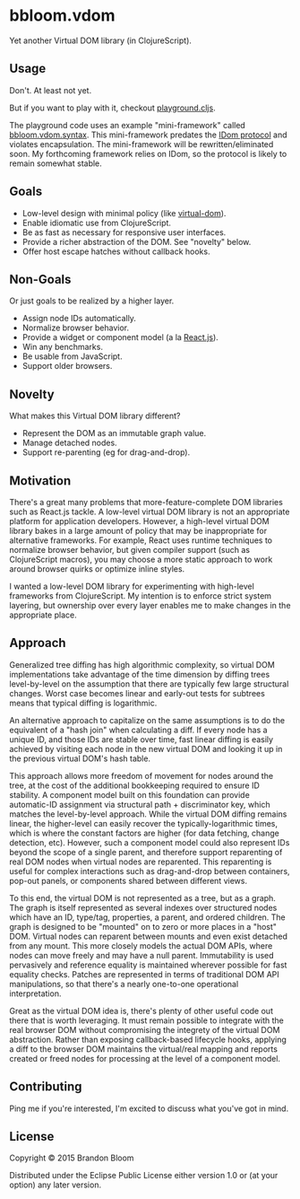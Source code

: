 # bbloom.vdom

Yet another Virtual DOM library (in ClojureScript).

## Usage

Don't. At least not yet.

But if you want to play with it, checkout [playground.cljs][2].

The playground code uses an example "mini-framework" called
[bbloom.vdom.syntax][4]. This mini-framework predates the [IDom protocol][5]
and violates encapsulation. The mini-framework will be rewritten/eliminated
soon.  My forthcoming framework relies on IDom, so the protocol is likely to
remain somewhat stable.

## Goals

- Low-level design with minimal policy (like [virtual-dom][3]).
- Enable idiomatic use from ClojureScript.
- Be as fast as necessary for responsive user interfaces.
- Provide a richer abstraction of the DOM. See "novelty" below.
- Offer host escape hatches without callback hooks.

## Non-Goals

Or just goals to be realized by a higher layer.

- Assign node IDs automatically.
- Normalize browser behavior.
- Provide a widget or component model (a la [React.js][1]).
- Win any benchmarks.
- Be usable from JavaScript.
- Support older browsers.

## Novelty

What makes this Virtual DOM library different?

- Represent the DOM as an immutable graph value.
- Manage detached nodes.
- Support re-parenting (eg for drag-and-drop).

## Motivation

There's a great many problems that more-feature-complete DOM libraries such
as React.js tackle. A low-level virtual DOM library is not an appropriate
platform for application developers. However, a high-level virtual DOM library
bakes in a large amount of policy that may be inappropriate for alternative
frameworks. For example, React uses runtime techniques to normalize browser
behavior, but given compiler support (such as ClojureScript macros), you may
choose a more static approach to work around browser quirks or optimize
inline styles.

I wanted a low-level DOM library for experimenting with high-level frameworks
from ClojureScript. My intention is to enforce strict system layering, but
ownership over every layer enables me to make changes in the appropriate
place.

## Approach

Generalized tree diffing has high algorithmic complexity, so virtual DOM
implementations take advantage of the time dimension by diffing trees
level-by-level on the assumption that there are typically few large structural
changes. Worst case becomes linear and early-out tests for subtrees means that
typical diffing is logarithmic.

An alternative approach to capitalize on the same assumptions is to do the
equivalent of a "hash join" when calculating a diff. If every node has a
unique ID, and those IDs are stable over time, fast linear diffing is easily
achieved by visiting each node in the new virtual DOM and looking it up in the
previous virtual DOM's hash table.

This approach allows more freedom of movement for nodes around the tree, at the
cost of the additional bookkeeping required to ensure ID stability. A component
model built on this foundation can provide automatic-ID assignment via
structural path + discriminator key, which matches the level-by-level approach.
While the virtual DOM diffing remains linear, the higher-level can easily
recover the typically-logarithmic times, which is where the constant factors
are higher (for data fetching, change detection, etc). However, such a
component model could also represent IDs beyond the scope of a single parent,
and therefore support reparenting of real DOM nodes when virtual nodes are
reparented. This reparenting is useful for complex interactions such as
drag-and-drop between containers, pop-out panels, or components shared between
different views.

To this end, the virtual DOM is not represented as a tree, but as a graph.
The graph is itself represented as several indexes over structured nodes
which have an ID, type/tag, properties, a parent, and ordered children. The
graph is designed to be "mounted" on to zero or more places in a "host" DOM.
Virtual nodes can reparent between mounts and even exist detached from any
mount. This more closely models the actual DOM APIs, where nodes can move
freely and may have a null parent. Immutability is used pervasively and
reference equality is maintained wherever possible for fast equality checks.
Patches are represented in terms of traditional DOM API manipulations, so that
there's a nearly one-to-one operational interpretation.

Great as the virtual DOM idea is, there's plenty of other useful code out there
that is worth leveraging. It must remain possible to integrate with the real
browser DOM without compromising the integrety of the virtual DOM abstraction.
Rather than exposing callback-based lifecycle hooks, applying a diff to the
browser DOM maintains the virtual/real mapping and reports created or freed
nodes for processing at the level of a component model.

## Contributing

Ping me if you're interested, I'm excited to discuss what you've got in mind.

## License

Copyright © 2015 Brandon Bloom

Distributed under the Eclipse Public License either version 1.0 or (at
your option) any later version.


[1]: https://facebook.github.io/react/
[2]: ./src/bbloom/vdom/playground.cljs
[3]: https://github.com/Matt-Esch/virtual-dom
[4]: ./src/bbloom/vdom/syntax.cljc
[5]: ./src/bbloom/vdom/core.cljc
